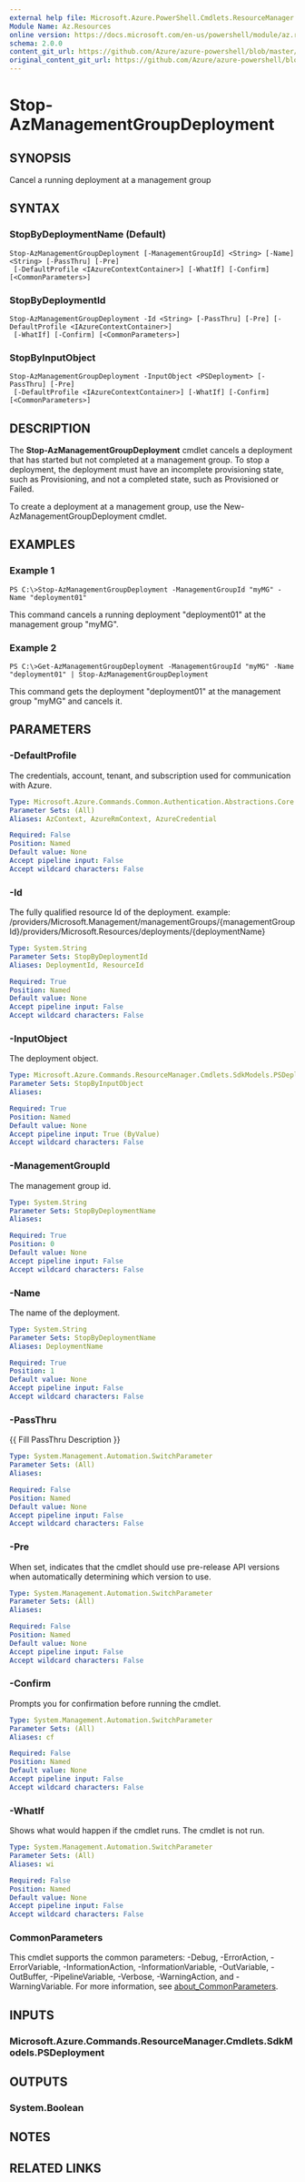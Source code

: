 ```yaml
---
external help file: Microsoft.Azure.PowerShell.Cmdlets.ResourceManager.dll-Help.xml
Module Name: Az.Resources
online version: https://docs.microsoft.com/en-us/powershell/module/az.resources/stop-azmanagementgroupdeployment
schema: 2.0.0
content_git_url: https://github.com/Azure/azure-powershell/blob/master/src/Resources/Resources/help/Stop-AzManagementGroupDeployment.md
original_content_git_url: https://github.com/Azure/azure-powershell/blob/master/src/Resources/Resources/help/Stop-AzManagementGroupDeployment.md
---
```


# Stop-AzManagementGroupDeployment

## SYNOPSIS
Cancel a running deployment at a management group

## SYNTAX

### StopByDeploymentName (Default)
```
Stop-AzManagementGroupDeployment [-ManagementGroupId] <String> [-Name] <String> [-PassThru] [-Pre]
 [-DefaultProfile <IAzureContextContainer>] [-WhatIf] [-Confirm] [<CommonParameters>]
```

### StopByDeploymentId
```
Stop-AzManagementGroupDeployment -Id <String> [-PassThru] [-Pre] [-DefaultProfile <IAzureContextContainer>]
 [-WhatIf] [-Confirm] [<CommonParameters>]
```

### StopByInputObject
```
Stop-AzManagementGroupDeployment -InputObject <PSDeployment> [-PassThru] [-Pre]
 [-DefaultProfile <IAzureContextContainer>] [-WhatIf] [-Confirm] [<CommonParameters>]
```

## DESCRIPTION
The **Stop-AzManagementGroupDeployment** cmdlet cancels a deployment that has started but not completed at a management group.
To stop a deployment, the deployment must have an incomplete provisioning state, such as Provisioning, and not a completed state, such as Provisioned or Failed.

To create a deployment at a management group, use the New-AzManagementGroupDeployment cmdlet.

## EXAMPLES

### Example 1
```
PS C:\>Stop-AzManagementGroupDeployment -ManagementGroupId "myMG" -Name "deployment01"
```

This command cancels a running deployment "deployment01" at the management group "myMG".

### Example 2
```
PS C:\>Get-AzManagementGroupDeployment -ManagementGroupId "myMG" -Name "deployment01" | Stop-AzManagementGroupDeployment
```

This command gets the deployment "deployment01" at the management group "myMG" and cancels it. 

## PARAMETERS

### -DefaultProfile
The credentials, account, tenant, and subscription used for communication with Azure.

```yaml
Type: Microsoft.Azure.Commands.Common.Authentication.Abstractions.Core.IAzureContextContainer
Parameter Sets: (All)
Aliases: AzContext, AzureRmContext, AzureCredential

Required: False
Position: Named
Default value: None
Accept pipeline input: False
Accept wildcard characters: False
```

### -Id
The fully qualified resource Id of the deployment.
example: /providers/Microsoft.Management/managementGroups/{managementGroupId}/providers/Microsoft.Resources/deployments/{deploymentName}

```yaml
Type: System.String
Parameter Sets: StopByDeploymentId
Aliases: DeploymentId, ResourceId

Required: True
Position: Named
Default value: None
Accept pipeline input: False
Accept wildcard characters: False
```

### -InputObject
The deployment object.

```yaml
Type: Microsoft.Azure.Commands.ResourceManager.Cmdlets.SdkModels.PSDeployment
Parameter Sets: StopByInputObject
Aliases:

Required: True
Position: Named
Default value: None
Accept pipeline input: True (ByValue)
Accept wildcard characters: False
```

### -ManagementGroupId
The management group id.

```yaml
Type: System.String
Parameter Sets: StopByDeploymentName
Aliases:

Required: True
Position: 0
Default value: None
Accept pipeline input: False
Accept wildcard characters: False
```

### -Name
The name of the deployment.

```yaml
Type: System.String
Parameter Sets: StopByDeploymentName
Aliases: DeploymentName

Required: True
Position: 1
Default value: None
Accept pipeline input: False
Accept wildcard characters: False
```

### -PassThru
{{ Fill PassThru Description }}

```yaml
Type: System.Management.Automation.SwitchParameter
Parameter Sets: (All)
Aliases:

Required: False
Position: Named
Default value: None
Accept pipeline input: False
Accept wildcard characters: False
```

### -Pre
When set, indicates that the cmdlet should use pre-release API versions when automatically determining which version to use.

```yaml
Type: System.Management.Automation.SwitchParameter
Parameter Sets: (All)
Aliases:

Required: False
Position: Named
Default value: None
Accept pipeline input: False
Accept wildcard characters: False
```

### -Confirm
Prompts you for confirmation before running the cmdlet.

```yaml
Type: System.Management.Automation.SwitchParameter
Parameter Sets: (All)
Aliases: cf

Required: False
Position: Named
Default value: None
Accept pipeline input: False
Accept wildcard characters: False
```

### -WhatIf
Shows what would happen if the cmdlet runs.
The cmdlet is not run.

```yaml
Type: System.Management.Automation.SwitchParameter
Parameter Sets: (All)
Aliases: wi

Required: False
Position: Named
Default value: None
Accept pipeline input: False
Accept wildcard characters: False
```

### CommonParameters
This cmdlet supports the common parameters: -Debug, -ErrorAction, -ErrorVariable, -InformationAction, -InformationVariable, -OutVariable, -OutBuffer, -PipelineVariable, -Verbose, -WarningAction, and -WarningVariable. For more information, see [about_CommonParameters](http://go.microsoft.com/fwlink/?LinkID=113216).

## INPUTS

### Microsoft.Azure.Commands.ResourceManager.Cmdlets.SdkModels.PSDeployment

## OUTPUTS

### System.Boolean

## NOTES

## RELATED LINKS
